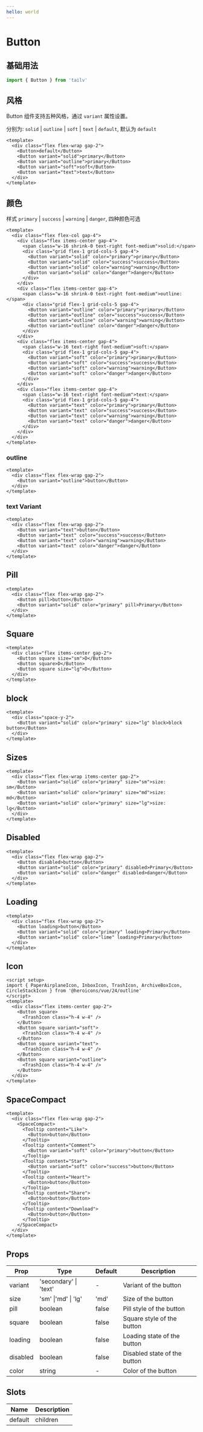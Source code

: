 ```yaml
---
hello: world
---
```


<script>
  import ButtonBooth from './booth/button.vue'
</script>

# Button

## 基础用法

<ButtonBooth/>

```ts
import { Button } from 'tailv'
```

## 风格

Button 组件支持五种风格，通过 `variant` 属性设置。

分别为: `solid` | `outline` | `soft` | `text` | `default`, 默认为 `default`

```vue demo title=默认样式
<template>
  <div class="flex flex-wrap gap-2">
    <Button>default</Button>
    <Button variant="solid">primary</Button>
    <Button variant="outline">primary</Button>
    <Button variant="soft">soft</Button>
    <Button variant="text">text</Button>
  </div>
</template>
```

## 颜色

样式 `primary` | `success` | `warning` | `danger`, 四种颜色可选

```vue demo title=默认样式
<template>
  <div class="flex flex-col gap-4">
    <div class="flex items-center gap-4">
      <span class="w-16 shrink-0 text-right font-medium">solid:</span>
      <div class="grid flex-1 grid-cols-5 gap-4">
        <Button variant="solid" color="primary">primary</Button>
        <Button variant="solid" color="success">success</Button>
        <Button variant="solid" color="warning">warning</Button>
        <Button variant="solid" color="danger">danger</Button>
      </div>
    </div>
    <div class="flex items-center gap-4">
      <span class="w-16 shrink-0 text-right font-medium">outline:</span>
      <div class="grid flex-1 grid-cols-5 gap-4">
        <Button variant="outline" color="primary">primary</Button>
        <Button variant="outline" color="success">success</Button>
        <Button variant="outline" color="warning">warning</Button>
        <Button variant="outline" color="danger">danger</Button>
      </div>
    </div>
    <div class="flex items-center gap-4">
      <span class="w-16 text-right font-medium">soft:</span>
      <div class="grid flex-1 grid-cols-5 gap-4">
        <Button variant="soft" color="primary">primary</Button>
        <Button variant="soft" color="success">success</Button>
        <Button variant="soft" color="warning">warning</Button>
        <Button variant="soft" color="danger">danger</Button>
      </div>
    </div>
    <div class="flex items-center gap-4">
      <span class="w-16 text-right font-medium">text:</span>
      <div class="grid flex-1 grid-cols-5 gap-4">
        <Button variant="text" color="primary">primary</Button>
        <Button variant="text" color="success">success</Button>
        <Button variant="text" color="warning">warning</Button>
        <Button variant="text" color="danger">danger</Button>
      </div>
    </div>
  </div>
</template>
```

### outline

```vue demo title=默认样式
<template>
  <div class="flex flex-wrap gap-2">
    <Button variant="outline">button</Button>
  </div>
</template>
```

### text Variant

```vue demo
<template>
  <div class="flex flex-wrap gap-2">
    <Button variant="text">button</Button>
    <Button variant="text" color="success">success</Button>
    <Button variant="text" color="warning">warning</Button>
    <Button variant="text" color="danger">danger</Button>
  </div>
</template>
```

## Pill

```vue demo
<template>
  <div class="flex flex-wrap gap-2">
    <Button pill>button</Button>
    <Button variant="solid" color="primary" pill>Primary</Button>
  </div>
</template>
```

## Square

```vue demo
<template>
  <div class="flex items-center gap-2">
    <Button square size="sm">D</Button>
    <Button square>D</Button>
    <Button square size="lg">D</Button>
  </div>
</template>
```

## block

```vue demo
<template>
  <div class="space-y-2">
    <Button variant="solid" color="primary" size="lg" block>block button</Button>
  </div>
</template>
```

## Sizes

```vue demo
<template>
  <div class="flex flex-wrap items-center gap-2">
    <Button variant="solid" color="primary" size="sm">size: sm</Button>
    <Button variant="solid" color="primary" size="md">size: md</Button>
    <Button variant="solid" color="primary" size="lg">size: lg</Button>
  </div>
</template>
```

## Disabled

```vue demo
<template>
  <div class="flex flex-wrap gap-2">
    <Button disabled>button</Button>
    <Button variant="solid" color="primary" disabled>Primary</Button>
    <Button variant="solid" color="danger" disabled>danger</Button>
  </div>
</template>
```

## Loading

```vue demo
<template>
  <div class="flex flex-wrap gap-2">
    <Button loading>button</Button>
    <Button variant="solid" color="primary" loading>Primary</Button>
    <Button variant="solid" color="lime" loading>Primary</Button>
  </div>
</template>
```

## Icon

```vue demo
<script setup>
import { PaperAirplaneIcon, InboxIcon, TrashIcon, ArchiveBoxIcon, CircleStackIcon } from '@heroicons/vue/24/outline'
</script>
<template>
  <div class="flex items-center gap-2">
    <Button square>
      <TrashIcon class="h-4 w-4" />
    </Button>
    <Button square variant="soft">
      <TrashIcon class="h-4 w-4" />
    </Button>
    <Button square variant="text">
      <TrashIcon class="h-4 w-4" />
    </Button>
    <Button square variant="outline">
      <TrashIcon class="h-4 w-4" />
    </Button>
  </div>
</template>
```

## SpaceCompact

```vue demo
<template>
  <div class="flex flex-wrap gap-2">
    <SpaceCompact>
      <Tooltip content="Like">
        <Button>button</Button>
      </Tooltip>
      <Tooltip content="Comment">
        <Button variant="soft" color="primary">button</Button>
      </Tooltip>
      <Tooltip content="Star">
        <Button variant="soft" color="success">button</Button>
      </Tooltip>
      <Tooltip content="Heart">
        <Button>button</Button>
      </Tooltip>
      <Tooltip content="Share">
        <Button>button</Button>
      </Tooltip>
      <Tooltip content="Download">
        <Button>button</Button>
      </Tooltip>
    </SpaceCompact>
  </div>
</template>
```

## Props

| Prop     | Type                  | Default | Description                  |
| -------- | --------------------- | ------- | ---------------------------- |
| variant  | 'secondary' \| 'text' | -       | Variant of the button        |
| size     | 'sm' \|'md' \| 'lg'   | 'md'    | Size of the button           |
| pill     | boolean               | false   | Pill style of the button     |
| square   | boolean               | false   | Square style of the button   |
| loading  | boolean               | false   | Loading state of the button  |
| disabled | boolean               | false   | Disabled state of the button |
| color    | string                | -       | Color of the button          |

## Slots

| Name    | Description |
| ------- | ----------- |
| default | children    |

